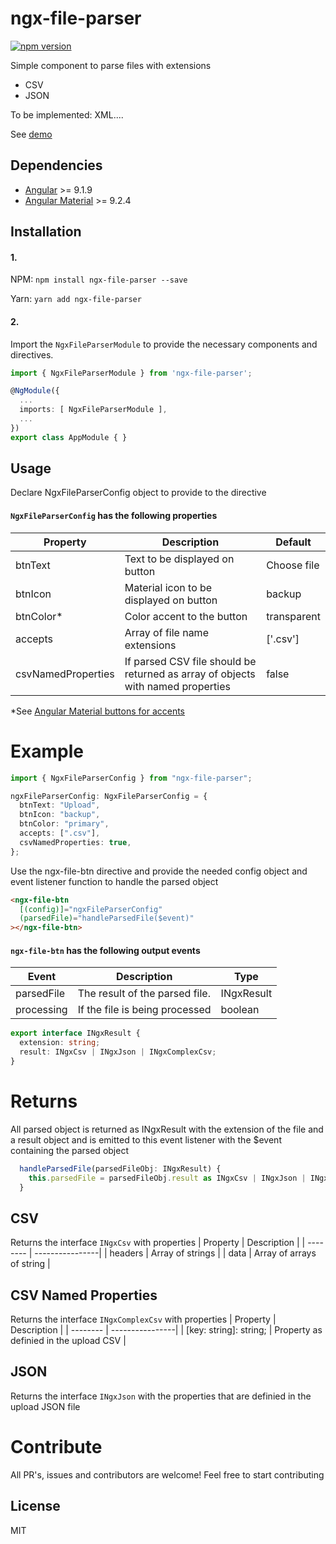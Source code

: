 # ngx-file-parser

[![npm version](http://img.shields.io/npm/v/ngx-file-parser.svg?style=flat)](https://npmjs.org/package/ngx-file-parser)

Simple component to parse files with extensions

- CSV
- JSON

To be implemented: XML....

See [demo](https://fore.dev)

## Dependencies

- [Angular](https://angular.io) >= 9.1.9
- [Angular Material](https://material.angular.io/) >= 9.2.4

## Installation

#### 1.

NPM:
`npm install ngx-file-parser --save`

Yarn:
`yarn add ngx-file-parser`

#### 2.

Import the `NgxFileParserModule` to provide the necessary components and directives.

```ts
import { NgxFileParserModule } from 'ngx-file-parser';

@NgModule({
  ...
  imports: [ NgxFileParserModule ],
  ...
})
export class AppModule { }
```

## Usage

Declare NgxFileParserConfig object to provide to the directive

#### `NgxFileParserConfig` has the following properties

| Property           | Description                                                                     | Default     |
| ------------------ | ------------------------------------------------------------------------------- | ----------- |
| btnText            | Text to be displayed on button                                                  | Choose file |
| btnIcon            | Material icon to be displayed on button                                         | backup      |
| btnColor\*         | Color accent to the button                                                      | transparent |
| accepts            | Array of file name extensions                                                   | ['.csv']    |
| csvNamedProperties | If parsed CSV file should be returned as array of objects with named properties | false       |

\*See [Angular Material buttons for accents](https://material.angular.io/components/button/overview)

# Example

```ts
import { NgxFileParserConfig } from "ngx-file-parser";

ngxFileParserConfig: NgxFileParserConfig = {
  btnText: "Upload",
  btnIcon: "backup",
  btnColor: "primary",
  accepts: [".csv"],
  csvNamedProperties: true,
};
```

Use the ngx-file-btn directive and provide the needed config object and event listener function to handle the parsed object

```html
<ngx-file-btn
  [(config)]="ngxFileParserConfig"
  (parsedFile)="handleParsedFile($event)"
></ngx-file-btn>
```

#### `ngx-file-btn` has the following output events

| Event      | Description                    | Type       |
| ---------- | ------------------------------ | ---------- |
| parsedFile | The result of the parsed file. | INgxResult |
| processing | If the file is being processed | boolean    |

```ts
export interface INgxResult {
  extension: string;
  result: INgxCsv | INgxJson | INgxComplexCsv;
}
```

# Returns

All parsed object is returned as INgxResult with the extension of the file and a result object and is emitted to this event listener with the \$event containing the parsed object

```ts
  handleParsedFile(parsedFileObj: INgxResult) {
    this.parsedFile = parsedFileObj.result as INgxCsv | INgxJson | INgxComplexCsv;
  }
```

## CSV

Returns the interface `INgxCsv` with properties
| Property | Description |
| -------- | ----------------|
| headers | Array of strings |
| data | Array of arrays of string |

## CSV Named Properties

Returns the interface `INgxComplexCsv` with properties
| Property | Description |
| -------- | ----------------|
| [key: string]: string; | Property as definied in the upload CSV |

## JSON

Returns the interface `INgxJson` with the properties that are definied in the upload JSON file

# Contribute

All PR's, issues and contributors are welcome! Feel free to start contributing

## License

MIT
